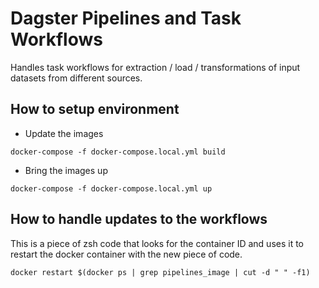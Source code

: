 # Dagster Pipelines and Task Workflows

Handles task workflows for extraction / load / transformations of input datasets
from different sources.


## How to setup environment

- Update the images
```
docker-compose -f docker-compose.local.yml build
```

- Bring the images up
```
docker-compose -f docker-compose.local.yml up
```

## How to handle updates to the workflows

This is a piece of zsh code that looks for the container ID and uses it to restart
the docker container with the new piece of code.

```
docker restart $(docker ps | grep pipelines_image | cut -d " " -f1)
```
